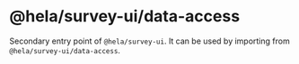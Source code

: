 # @hela/survey-ui/data-access

Secondary entry point of `@hela/survey-ui`. It can be used by importing from `@hela/survey-ui/data-access`.
